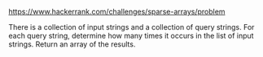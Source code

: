 https://www.hackerrank.com/challenges/sparse-arrays/problem

There is a collection of input strings and a collection of query strings. For each query string, determine how many 
times it occurs in the list of input strings. Return an array of the results.


